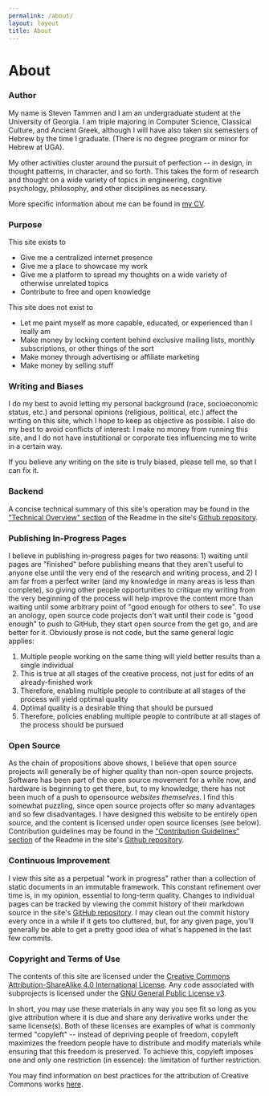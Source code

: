 ```yaml
---
permalink: /about/
layout: layout
title: About
---
```


<h1 class="center">About</h1>

### Author

My name is Steven Tammen and I am an undergraduate student at the University of Georgia. I am triple majoring in Computer Science, Classical Culture, and Ancient Greek, although I will have also taken six semesters of Hebrew by the time I graduate. (There is no degree program or minor for Hebrew at UGA).

My other activities cluster around the pursuit of perfection -- in design, in thought patterns, in character, and so forth. This takes the form of research and thought on a wide variety of topics in engineering, cognitive psychology, philosophy, and other disciplines as necessary.

More specific information about me can be found in [my CV](https://steventammen.com/CV.pdf).

### Purpose

This site exists to

- Give me a centralized internet presence
- Give me a place to showcase my work
- Give me a platform to spread my thoughts on a wide variety of otherwise unrelated topics
- Contribute to free and open knowledge

This site does not exist to

- Let me paint myself as more capable, educated, or experienced than I really am
- Make money by locking content behind exclusive mailing lists, monthly subscriptions, or other things of the sort
- Make money through advertising or affiliate marketing
- Make money by selling stuff

### Writing and Biases

I do my best to avoid letting my personal background (race, socioeconomic status, etc.) and personal opinions (religious, political, etc.) affect the writing on this site, which I hope to keep as objective as possible. I also do my best to avoid conflicts of interest: I make no money from running this site, and I do not have instutitional or corporate ties influencing me to write in a certain way.

If you believe any writing on the site is truly biased, please tell me, so that I can fix it.

### Backend

A concise technical summary of this site's operation may be found in the ["Technical Overview" section](https://github.com/StevenTammen/steventammen.github.io#technical-overview) of the Readme in the site's [Github repository](https://github.com/StevenTammen/steventammen.github.io/).

### Publishing In-Progress Pages

I believe in publishing in-progress pages for two reasons: 1) waiting until pages are "finished" before publishing means that they aren't useful to anyone else until the very end of the research and writing process, and 2) I am far from a perfect writer (and my knowledge in many areas is less than complete), so giving other people opportunities to critique my writing from the very beginning of the process will help improve the content more than waiting until some arbitrary point of "good enough for others to see". To use an anology, open source code projects don't wait until their code is "good enough" to push to GitHub, they start open source from the get go, and are better for it. Obviously prose is not code, but the same general logic applies: 

1. Multiple people working on the same thing will yield better results than a single individual
2. This is true at all stages of the creative process, not just for edits of an already-finished work
3. Therefore, enabling multiple people to contribute at all stages of the process will yield optimal quality
4. Optimal quality is a desirable thing that should be pursued
5. Therefore, policies enabling multiple people to contribute at all stages of the process should be pursued

### Open Source

As the chain of propositions above shows, I believe that open source projects will generally be of higher quality than non-open source projects. Software has been part of the open source movement for a while now, and hardware is beginning to get there, but, to my knowledge, there has not been much of a push to opensource *websites themselves*. I find this somewhat puzzling, since open source projects offer so many advantages and so few disadvantages. I have designed this website to be entirely open source, and the content is licensed under open source licenses (see below). Contribution guidelines may be found in the ["Contribution Guidelines" section](https://github.com/StevenTammen/steventammen.github.io#contribution-guidelines) of the Readme in the site's [Github repository](https://github.com/StevenTammen/steventammen.github.io).

### Continuous Improvement

I view this site as a perpetual "work in progress" rather than a collection of static documents in an immutable framework. This constant refinement over time is, in my opinion, essential to long-term quality. Changes to individual pages can be tracked by viewing the commit history of their markdown source in the site's [GitHub repository](https://github.com/StevenTammen/steventammen.github.io). I may clean out the commit history every once in a while if it gets too cluttered, but, for any given page, you'll generally be able to get a pretty good idea of what's happened in the last few commits.

### Copyright and Terms of Use

The contents of this site are licensed under the <a rel="license" href="http://creativecommons.org/licenses/by-sa/4.0/">Creative Commons Attribution-ShareAlike 4.0 International License</a>. Any code associated with subprojects is licensed under the <a rel="license" href="http://www.gnu.org/licenses/gpl.html">GNU General Public License v3</a>.

In short, you may use these materials in any way you see fit so long as you give attribution where it is due and share any derivative works under the same license(s). Both of these licenses are examples of what is commonly termed "copyleft" -- instead of depriving people of freedom, copyleft maximizes the freedom people have to distribute and modify materials while ensuring that this freedom is preserved. To achieve this, copyleft imposes one and only one restriction (in essence): the limitation of further restriction.

You may find information on best practices for the attribution of Creative Commons works [here](https://wiki.creativecommons.org/wiki/Best_practices_for_attribution).
